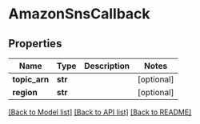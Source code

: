 # AmazonSnsCallback

## Properties
Name | Type | Description | Notes
------------ | ------------- | ------------- | -------------
**topic_arn** | **str** |  | [optional] 
**region** | **str** |  | [optional] 

[[Back to Model list]](../README.md#documentation-for-models) [[Back to API list]](../README.md#documentation-for-api-endpoints) [[Back to README]](../README.md)


